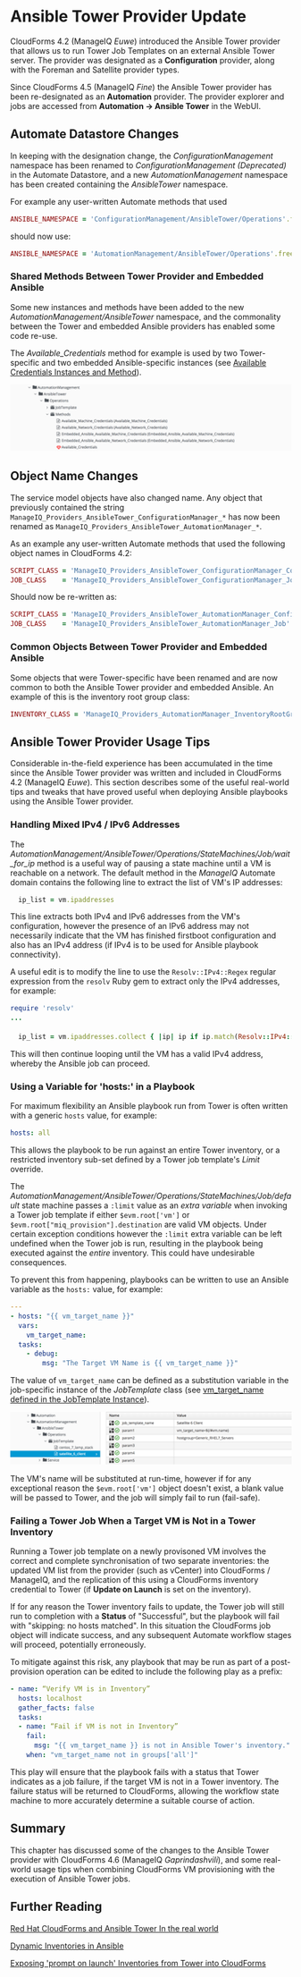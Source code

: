 # Ansible Tower Provider Update

CloudForms 4.2 (ManageIQ *Euwe*) introduced the Ansible Tower provider that allows us to run Tower Job Templates on an external Ansible Tower server. The provider was designated as a **Configuration** provider, along with the Foreman and Satellite provider types.

Since CloudForms 4.5 (ManageIQ *Fine*) the Ansible Tower provider has been re-designated as an **Automation** provider. The provider explorer and jobs are accessed from **Automation -> Ansible Tower** in the WebUI.

## Automate Datastore Changes

In keeping with the designation change, the _ConfigurationManagement_ namespace has been renamed to _ConfigurationManagement (Deprecated)_ in the Automate Datastore, and a new _AutomationManagement_ namespace has been created containing the _AnsibleTower_ namespace. 

For example any user-written Automate methods that used

``` ruby
ANSIBLE_NAMESPACE = 'ConfigurationManagement/AnsibleTower/Operations'.freeze
``` 

should now use:

``` ruby
ANSIBLE_NAMESPACE = 'AutomationManagement/AnsibleTower/Operations'.freeze
``` 
### Shared Methods Between Tower Provider and Embedded Ansible

Some new instances and methods have been added to the new _AutomationManagement/AnsibleTower_ namespace, and the commonality between the Tower and embedded Ansible providers has enabled some code re-use.

The _Available\_Credentials_ method for example is used by two Tower-specific and two embedded Ansible-specific instances (see [Available Credentials Instances and Method](#i1)).

![Available Credentials Instances and Method](images/screenshot1.png)

## Object Name Changes

The service model objects have also changed name. Any object that previously contained the string `ManageIQ_Providers_AnsibleTower_ConfigurationManager_*` has now been renamed as `ManageIQ_Providers_AnsibleTower_AutomationManager_*`.

As an example any user-written Automate methods that used the following object names in CloudForms 4.2:

``` ruby
SCRIPT_CLASS = 'ManageIQ_Providers_AnsibleTower_ConfigurationManager_ConfigurationScript'.freeze
JOB_CLASS    = 'ManageIQ_Providers_AnsibleTower_ConfigurationManager_Job'.freeze
```

Should now be re-written as:

``` ruby
SCRIPT_CLASS = 'ManageIQ_Providers_AnsibleTower_AutomationManager_ConfigurationScript'.freeze
JOB_CLASS    = 'ManageIQ_Providers_AnsibleTower_AutomationManager_Job'.freeze
```

### Common Objects Between Tower Provider and Embedded Ansible

Some objects that were Tower-specific have been renamed and are now common to both the Ansible Tower provider and embedded Ansible. An example of this is the inventory root group class:

``` ruby
INVENTORY_CLASS = 'ManageIQ_Providers_AutomationManager_InventoryRootGroup'.freeze
```

## Ansible Tower Provider Usage Tips

Considerable in-the-field experience has been accumulated in the time since the Ansible Tower provider was written and included in CloudForms 4.2 (ManageIQ _Euwe_). This section describes some of the useful real-world tips and tweaks that have proved useful when deploying Ansible playbooks using the Ansible Tower provider.

### Handling Mixed IPv4 / IPv6 Addresses

The _AutomationManagement/AnsibleTower/Operations/StateMachines/Job/wait\_for\_ip_ method is a useful way of pausing a state machine until a VM is reachable on a network. The default method in the _ManageIQ_ Automate domain contains the following line to extract the list of VM's IP addresses:

``` ruby
  ip_list = vm.ipaddresses
```

This line extracts both IPv4 and IPv6 addresses from the VM's configuration, however the presence of an IPv6 address may not necessarily indicate that the VM has finished firstboot configuration and also has an IPv4 address (if IPv4 is to be used for Ansible playbook connectivity).

A useful edit is to modify the line to use the `Resolv::IPv4::Regex` regular expression from the `resolv` Ruby gem to extract only the IPv4 addresses, for example:


``` ruby
require 'resolv'
...

  ip_list = vm.ipaddresses.collect { |ip| ip if ip.match(Resolv::IPv4::Regex) }.compact
```

This will then continue looping until the VM has a valid IPv4 address, whereby the Ansible job can proceed.

### Using a Variable for 'hosts:' in a Playbook

For maximum flexibility an Ansible playbook run from Tower is often written with a generic `hosts` value, for example:

``` yaml
hosts: all
```

This allows the playbook to be run against an entire Tower inventory, or a restricted inventory sub-set defined by a Tower job template's _Limit_ override. 

The _AutomationManagement/AnsibleTower/Operations/StateMachines/Job/default_ state machine passes a `:limit` value as an _extra variable_ when invoking a Tower job template if either `$evm.root['vm']` or `$evm.root["miq_provision"].destination` are valid VM objects. Under certain exception conditions however the `:limit` extra variable can be left undefined when the Tower job is run, resulting in the playbook being executed against the _entire_ inventory. This could have undesirable consequences. 

To prevent this from happening, playbooks can be written to use an Ansible variable as the `hosts:` value, for example:


``` yaml
---
- hosts: "{{ vm_target_name }}"
  vars:
    vm_target_name:
  tasks:
    - debug:
        msg: "The Target VM Name is {{ vm_target_name }}"
```

The value of `vm_target_name` can be defined as a substitution variable in the job-specific instance of the _JobTemplate_ class (see [vm\_target\_name defined in the JobTemplate Instance](#i2)).

![vm\_target\_name defined in the JobTemplate Instance](images/screenshot2.png)

The VM's name will be substituted at run-time, however if for any exceptional reason the `$evm.root['vm']` object doesn't exist, a blank value will be passed to Tower, and the job will simply fail to run (fail-safe).

### Failing a Tower Job When a Target VM is Not in a Tower Inventory

Running a Tower job template on a newly provisoned VM involves the correct and complete synchronisation of two separate inventories: the updated VM list from the provider (such as vCenter) into CloudForms / ManageIQ, and the replication of this using a CloudForms inventory credential to Tower (if **Update on Launch** is set on the inventory).

If for any reason the Tower inventory fails to update, the Tower job will still run to completion with a **Status** of "Successful", but the playbook will fail with "skipping: no hosts matched". In this situation the CloudForms job object will indicate success, and any subsequent Automate workflow stages will proceed, potentially erroneously.

To mitigate against this risk, any playbook that may be run as part of a post-provision operation can be edited to include the following play as a prefix:

``` yaml
- name: “Verify VM is in Inventory”
  hosts: localhost
  gather_facts: false
  tasks:
  - name: “Fail if VM is not in Inventory”
    fail:
      msg: "{{ vm_target_name }} is not in Ansible Tower's inventory."
    when: "vm_target_name not in groups['all']"
```

This play will ensure that the playbook fails with a status that Tower indicates as a job failure, if the target VM is not in a Tower inventory. The failure status will be returned to CloudForms, allowing the workflow state machine to more accurately determine a suitable course of action.

## Summary

This chapter has discussed some of the changes to the Ansible Tower provider with CloudForms 4.6 (ManageIQ *Gaprindashvili*), and some real-world usage tips when combining CloudForms VM provisioning with the execution of Ansible Tower jobs.

## Further Reading

[Red Hat CloudForms and Ansible Tower In the real world](https://www.redhat.com/it/blog/red-hat-cloudforms-and-ansible-tower-real-world)

[Dynamic Inventories in Ansible](https://www.tigeriq.co/dynamic-inventories-in-ansible/)

[Exposing 'prompt on launch' Inventories from Tower into CloudForms](https://www.tigeriq.co/list-inventories-in-service-dialog-when-they-are-set-to-prompt-on-launch-in-tower/)
